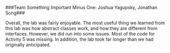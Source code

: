 ###Team Something Important Minus One: Joshua Yagupsky, Jonathan Song###

Overall, the lab was fairly enjoyable. The most useful thing we learned from this lab was how abstract classes work, and how they are different from interfaces.
However, we did run into some issues. Most of the code for Activity 5 was missing. In addition, the lab took far longer than we had originally anticipated.
